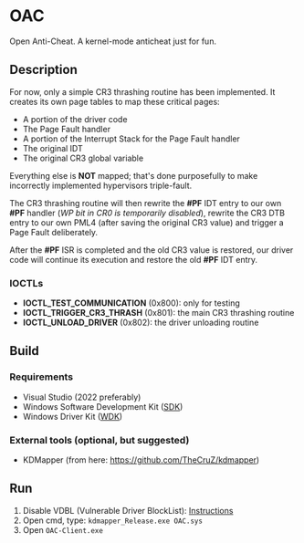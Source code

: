 # OAC
Open Anti-Cheat. A kernel-mode anticheat just for fun.

## Description
For now, only a simple CR3 thrashing routine has been implemented.
It creates its own page tables to map these critical pages:
- A portion of the driver code
- The Page Fault handler
- A portion of the Interrupt Stack for the Page Fault handler
- The original IDT
- The original CR3 global variable

Everything else is **NOT** mapped; that's done purposefully to make incorrectly implemented hypervisors triple-fault.

The CR3 thrashing routine will then rewrite the **#PF** IDT entry to our own **#PF** handler (_WP bit in CR0 is temporarily disabled_), rewrite the CR3 DTB entry to our own PML4 (after saving the original CR3 value) and trigger a Page Fault deliberately.

After the **#PF** ISR is completed and the old CR3 value is restored, our driver code will continue its execution and restore the old **#PF** IDT entry.


### IOCTLs
- **IOCTL_TEST_COMMUNICATION** (0x800): only for testing
- **IOCTL_TRIGGER_CR3_THRASH** (0x801): the main CR3 thrashing routine
- **IOCTL_UNLOAD_DRIVER** (0x802): the driver unloading routine


## Build
### Requirements
- Visual Studio (2022 preferably)
- Windows Software Development Kit ([SDK](https://developer.microsoft.com/en-us/windows/downloads/windows-sdk/))
- Windows Driver Kit ([WDK](https://learn.microsoft.com/en-us/windows-hardware/drivers/download-the-wdk))
### External tools (optional, but suggested)
- KDMapper (from here: https://github.com/TheCruZ/kdmapper)

## Run
1. Disable VDBL (Vulnerable Driver BlockList): [Instructions](https://www.elevenforum.com/t/enable-or-disable-microsoft-vulnerable-driver-blocklist-in-windows-11.10031/)
2. Open cmd, type: `kdmapper_Release.exe OAC.sys`
3. Open `OAC-Client.exe`

